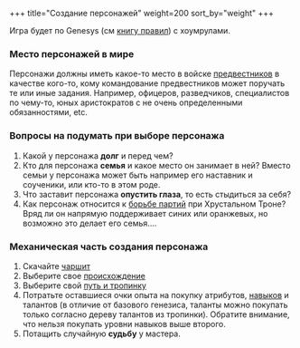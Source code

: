 +++
title="Создание персонажей"
weight=200
sort_by="weight"
+++

Игра будет по Genesys (см [книгу правил](https://honor-rpg.leotsarev.ru/files/genesys-rus.pdf)) с хоумрулами. 

### Место персонажей в мире

Персонажи должны иметь какое-то место в войске [предвестников](@/story/1-return-home.md) в качестве кого-то, кому командование предвестников может поручать те или иные задания. Например, офицеров, разведчиков, специалистов по чему-то, юных аристократов с не очень определенными обязанностями, etc.

### Вопросы на подумать при выборе персонажа

1. Какой у персонажа **долг** и перед чем?
2. Кто для персонажа **семья** и какое место он занимает в ней? Вместо семьи у персонажа может быть например его наставник и соученики, или кто-то в этом роде.
3. Что заставит персонажа **опустить глаза**, то есть стыдиться за себя?
4. Как персонаж относится к [борьбе партий](@/setting/politics.md) при Хрустальном Троне? Вряд ли он напрямую поддерживает синих или оранжевых, но возможно это делает его семья....


### Механическая часть создания персонажа

1. Скачайте [чаршит](charsheet-return.pdf)
1. Выберите свое [происхождение](@/creating/background.md)
2. Выберите свой [путь и тропинку](@/creating/way.md)
4. Потратьте оставшиеся очки опыта на покупку атрибутов, [навыков](@/creating/skills.md) и талантов (в отличие от базового генезиса, таланты можно покупать только согласно дереву талантов из тропинки). Обратите внимание, что нельзя покупать уровни навыков выше второго.
4. Потащить случайную **судьбу** у мастера.